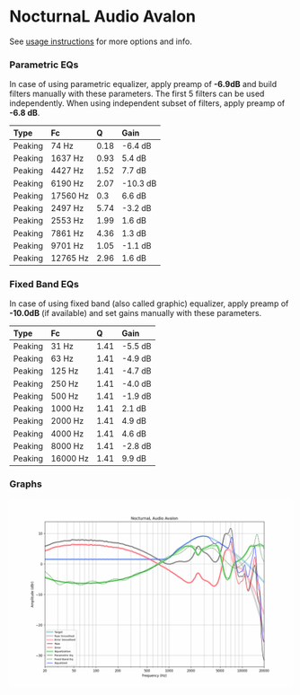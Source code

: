 # NocturnaL Audio Avalon
See [usage instructions](https://github.com/jaakkopasanen/AutoEq#usage) for more options and info.

### Parametric EQs
In case of using parametric equalizer, apply preamp of **-6.9dB** and build filters manually
with these parameters. The first 5 filters can be used independently.
When using independent subset of filters, apply preamp of **-6.8 dB**.

| Type    | Fc       |    Q | Gain     |
|:--------|:---------|:-----|:---------|
| Peaking | 74 Hz    | 0.18 | -6.4 dB  |
| Peaking | 1637 Hz  | 0.93 | 5.4 dB   |
| Peaking | 4427 Hz  | 1.52 | 7.7 dB   |
| Peaking | 6190 Hz  | 2.07 | -10.3 dB |
| Peaking | 17560 Hz | 0.3  | 6.6 dB   |
| Peaking | 2497 Hz  | 5.74 | -3.2 dB  |
| Peaking | 2553 Hz  | 1.99 | 1.6 dB   |
| Peaking | 7861 Hz  | 4.36 | 1.3 dB   |
| Peaking | 9701 Hz  | 1.05 | -1.1 dB  |
| Peaking | 12765 Hz | 2.96 | 1.6 dB   |

### Fixed Band EQs
In case of using fixed band (also called graphic) equalizer, apply preamp of **-10.0dB**
(if available) and set gains manually with these parameters.

| Type    | Fc       |    Q | Gain    |
|:--------|:---------|:-----|:--------|
| Peaking | 31 Hz    | 1.41 | -5.5 dB |
| Peaking | 63 Hz    | 1.41 | -4.9 dB |
| Peaking | 125 Hz   | 1.41 | -4.7 dB |
| Peaking | 250 Hz   | 1.41 | -4.0 dB |
| Peaking | 500 Hz   | 1.41 | -1.9 dB |
| Peaking | 1000 Hz  | 1.41 | 2.1 dB  |
| Peaking | 2000 Hz  | 1.41 | 4.9 dB  |
| Peaking | 4000 Hz  | 1.41 | 4.6 dB  |
| Peaking | 8000 Hz  | 1.41 | -2.8 dB |
| Peaking | 16000 Hz | 1.41 | 9.9 dB  |

### Graphs
![](./NocturnaL%20Audio%20Avalon.png)